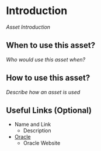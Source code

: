 # Introduction

*Asset Introduction*

## When to use this asset?

*Who would use this asset when?*

## How to use this asset?

*Describe how an asset is used*

## Useful Links (Optional)

- Name and Link
    - Description
- [Oracle](www.oracle.com)
    - Oracle Website